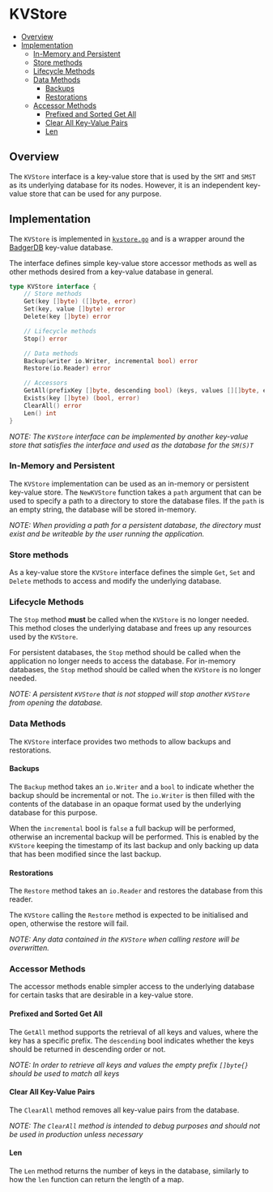 # KVStore <!-- omit in toc -->

- [Overview](#overview)
- [Implementation](#implementation)
  - [In-Memory and Persistent](#in-memory-and-persistent)
  - [Store methods](#store-methods)
  - [Lifecycle Methods](#lifecycle-methods)
  - [Data Methods](#data-methods)
    - [Backups](#backups)
    - [Restorations](#restorations)
  - [Accessor Methods](#accessor-methods)
    - [Prefixed and Sorted Get All](#prefixed-and-sorted-get-all)
    - [Clear All Key-Value Pairs](#clear-all-key-value-pairs)
    - [Len](#len)

## Overview

The `KVStore` interface is a key-value store that is used by the `SMT` and `SMST` as its underlying database for its nodes. However, it is an independent key-value store that can be used for any purpose.

## Implementation

The `KVStore` is implemented in [`kvstore.go`](./kvstore.go) and is a wrapper around the [BadgerDB](https://github.com/dgraph-io/badger) key-value database.

The interface defines simple key-value store accessor methods as well as other methods desired from a key-value database in general.

```go
type KVStore interface {
	// Store methods
	Get(key []byte) ([]byte, error)
	Set(key, value []byte) error
	Delete(key []byte) error

	// Lifecycle methods
	Stop() error

	// Data methods
	Backup(writer io.Writer, incremental bool) error
	Restore(io.Reader) error

	// Accessors
	GetAll(prefixKey []byte, descending bool) (keys, values [][]byte, err error)
	Exists(key []byte) (bool, error)
	ClearAll() error
	Len() int
}
```

_NOTE: The `KVStore` interface can be implemented by another key-value store that satisfies the interface and used as the database for the `SM(S)T`_

### In-Memory and Persistent

The `KVStore` implementation can be used as an in-memory or persistent key-value store. The `NewKVStore` function takes a `path` argument that can be used to specify a path to a directory to store the database files. If the `path` is an empty string, the database will be stored in-memory.

_NOTE: When providing a path for a persistent database, the directory must exist and be writeable by the user running the application._

### Store methods

As a key-value store the `KVStore` interface defines the simple `Get`, `Set` and `Delete` methods to access and modify the underlying database.

### Lifecycle Methods

The `Stop` method **must** be called when the `KVStore` is no longer needed. This method closes the underlying database and frees up any resources used by the `KVStore`.

For persistent databases, the `Stop` method should be called when the application no longer needs to access the database. For in-memory databases, the `Stop` method should be called when the `KVStore` is no longer needed.

_NOTE: A persistent `KVStore` that is not stopped will stop another `KVStore` from opening the database._

### Data Methods

The `KVStore` interface provides two methods to allow backups and restorations.

#### Backups

The `Backup` method takes an `io.Writer` and a `bool` to indicate whether the backup should be incremental or not. The `io.Writer` is then filled with the contents of the database in an opaque format used by the underlying database for this purpose.

When the `incremental` bool is `false` a full backup will be performed, otherwise an incremental backup will be performed. This is enabled by the `KVStore` keeping the timestamp of its last backup and only backing up data that has been modified since the last backup.

#### Restorations

The `Restore` method takes an `io.Reader` and restores the database from this reader.

The `KVStore` calling the `Restore` method is expected to be initialised and open, otherwise the restore will fail.

_NOTE: Any data contained in the `KVStore` when calling restore will be overwritten._

### Accessor Methods

The accessor methods enable simpler access to the underlying database for certain tasks that are desirable in a key-value store.

#### Prefixed and Sorted Get All

The `GetAll` method supports the retrieval of all keys and values, where the key has a specific prefix. The `descending` bool indicates whether the keys should be returned in descending order or not.

_NOTE: In order to retrieve all keys and values the empty prefix `[]byte{}` should be used to match all keys_

#### Clear All Key-Value Pairs

The `ClearAll` method removes all key-value pairs from the database.

_NOTE: The `ClearAll` method is intended to debug purposes and should not be used in production unless necessary_

#### Len

The `Len` method returns the number of keys in the database, similarly to how the `len` function can return the length of a map.
